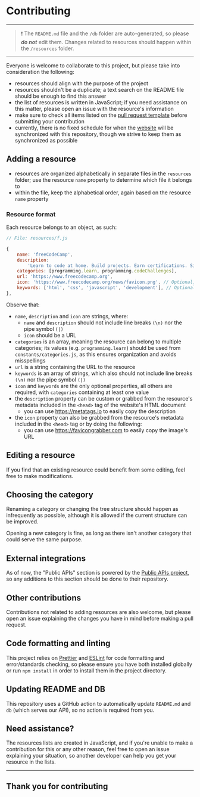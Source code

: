 # Contributing

---

> ❗️ The `README.md` file and the `/db` folder are auto-generated, so please **_do not_** edit them.
> Changes related to resources should happen within the `/resources` folder.

---

Everyone is welcome to collaborate to this project, but please take into consideration the following:

-   resources should align with the purpose of the project
-   resources shouldn't be a duplicate; a text search on the README file should be enough to find this answer
-   the list of resources is written in JavaScript; if you need assistance on this matter, please open an issue with the resource's information
-   make sure to check all items listed on the [pull request template](PULL_REQUEST_TEMPLATE.md) before submitting your contribution
-   currently, there is no fixed schedule for when the [website](https://devresourc.es/?ref=github-contributing) will be synchronized with this repository, though we strive to keep them as synchronized as possible

## Adding a resource

-   resources are organized alphabetically in separate files in the `resources` folder; use the resource `name` property to determine which file it belongs to
-   within the file, keep the alphabetical order, again based on the resource `name` property

### Resource format

Each resource belongs to an object, as such:

```javascript
// File: resources/f.js

{
    name: 'freeCodeCamp',
    description:
        'Learn to code at home. Build projects. Earn certifications. Since 2014, more than 40,000 freeCodeCamp.org graduates have gotten jobs at tech companies including Google, Apple, Amazon, and Microsoft.',
    categories: [programming.learn, programming.codeChallenges],
    url: 'https://www.freecodecamp.org',
    icon: 'https://www.freecodecamp.org/news/favicon.png', // Optional, but good for the README file
    keywords: ['html', 'css', 'javascript', 'development'], // Optional, but useful for the search feature on the website
},
```

Observe that:

-   `name`, `description` and `icon` are strings, where:
    -   `name` and `description` should not include line breaks `(\n)` nor the pipe symbol `(|)`
    -   `icon` should be a URL
-   `categories` is an array, meaning the resource can belong to multiple categories; its values (e.g. `programming.learn`) should be used from `constants/categories.js`, as this ensures organization and avoids misspellings
-   `url` is a string containing the URL to the resource
-   `keywords` is an array of strings, which also should not include line breaks `(\n)` nor the pipe symbol `(|)`
-   `icon` and `keywords` are the only optional properties, all others are required, with `categories` containing at least one value
-   the `description` property can be custom or grabbed from the resource's metadata included in the `<head>` tag of the website's HTML document
    -   you can use https://metatags.io to easily copy the description
-   the `icon` property can also be grabbed from the resource's metadata included in the `<head>` tag or by doing the following:
    -   you can use https://favicongrabber.com to easily copy the image's URL

## Editing a resource

If you find that an existing resource could benefit from some editing, feel free to make modifications.

## Choosing the category

Renaming a category or changing the tree structure should happen as infrequently as possible, although it is allowed if the current structure can be improved.

Opening a new category is fine, as long as there isn't another category that could serve the same purpose.

## External integrations

As of now, the "Public APIs" section is powered by the [Public APIs project](https://github.com/public-apis/public-apis), so any additions to this section should be done to their repository.

## Other contributions

Contributions not related to adding resources are also welcome, but please open an issue explaining the changes you have in mind before making a pull request.

## Code formatting and linting

This project relies on [Prettier](https://prettier.io/) and [ESLint](https://eslint.org/) for code formatting and error/standards checking, so please ensure you have both installed globally or run `npm install` in order to install them in the project directory.

## Updating README and DB

This repository uses a GitHub action to automatically update `README.md` and `db` (which serves our API), so no action is required from you.

## Need assistance?

The resources lists are created in JavaScript, and if you're unable to make a contribution for this or any other reason, feel free to open an issue explaining your situation, so another developer can help you get your resource in the lists.

---

## Thank you for contributing

